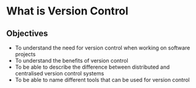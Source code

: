 # What is Version Control

## Objectives

- To understand the need for version control when working on software projects
- To understand the benefits of version control
- To be able to describe the difference between distributed and centralised version control systems
- To be able to name different tools that can be used for version control
  